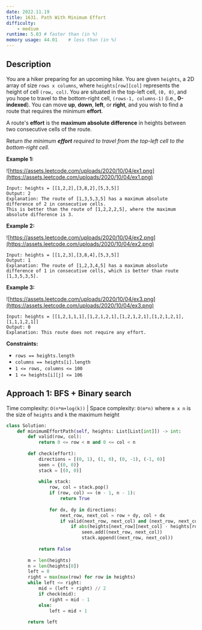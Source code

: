 ```yaml
---
date: 2022.11.19
title: 1631. Path With Minimum Effort
difficulty:
    - medium
runtime: 5.03 # faster than (in %)
memory usage: 44.01    # less than (in %)
---
```

## Description
You are a hiker preparing for an upcoming hike. You are given `heights`, a 2D array of size `rows x columns`, where `heights[row][col]` represents the height of cell `(row, col)`. You are situated in the top-left cell, `(0, 0)`, and you hope to travel to the bottom-right cell, `(rows-1, columns-1)` (i.e., **0-indexed**). You can move **up**, **down**, **left**, or **right**, and you wish to find a route that requires the minimum **effort**.

A route's **effort** is the **maximum absolute difference** in heights between two consecutive cells of the route.

Return *the minimum **effort** required to travel from the top-left cell to the bottom-right cell.*

**Example 1:**

![https://assets.leetcode.com/uploads/2020/10/04/ex1.png](https://assets.leetcode.com/uploads/2020/10/04/ex1.png)

```
Input: heights = [[1,2,2],[3,8,2],[5,3,5]]
Output: 2
Explanation: The route of [1,3,5,3,5] has a maximum absolute difference of 2 in consecutive cells.
This is better than the route of [1,2,2,2,5], where the maximum absolute difference is 3.

```

**Example 2:**

![https://assets.leetcode.com/uploads/2020/10/04/ex2.png](https://assets.leetcode.com/uploads/2020/10/04/ex2.png)

```
Input: heights = [[1,2,3],[3,8,4],[5,3,5]]
Output: 1
Explanation: The route of [1,2,3,4,5] has a maximum absolute difference of 1 in consecutive cells, which is better than route [1,3,5,3,5].

```

**Example 3:**

![https://assets.leetcode.com/uploads/2020/10/04/ex3.png](https://assets.leetcode.com/uploads/2020/10/04/ex3.png)

```
Input: heights = [[1,2,1,1,1],[1,2,1,2,1],[1,2,1,2,1],[1,2,1,2,1],[1,1,1,2,1]]
Output: 0
Explanation: This route does not require any effort.

```

**Constraints:**

- `rows == heights.length`
- `columns == heights[i].length`
- `1 <= rows, columns <= 100`
- `1 <= heights[i][j] <= 106`

## Approach 1: BFS + Binary search
Time complexity: `O(n*m+log(k))`    |    Space complexity: `O(m*n)`
where `m x n` is the size of `heights` and `k` the maximum height

``` python
class Solution:
    def minimumEffortPath(self, heights: List[List[int]]) -> int:
        def valid(row, col):
            return 0 <= row < m and 0 <= col < n
        
        def check(effort):
            directions = [(0, 1), (1, 0), (0, -1), (-1, 0)]
            seen = {(0, 0)}
            stack = [(0, 0)]
            
            while stack:
                row, col = stack.pop()
                if (row, col) == (m - 1, n - 1):
                    return True
                
                for dx, dy in directions:
                    next_row, next_col = row + dy, col + dx
                    if valid(next_row, next_col) and (next_row, next_col) not in seen:
                        if abs(heights[next_row][next_col] - heights[row][col]) <= effort:
                            seen.add((next_row, next_col))
                            stack.append((next_row, next_col))
            
            return False
        
        m = len(heights)
        n = len(heights[0])
        left = 0
        right = max(max(row) for row in heights)
        while left <= right:
            mid = (left + right) // 2
            if check(mid):
                right = mid - 1
            else:
                left = mid + 1
        
        return left
```